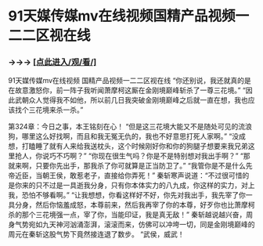 # 91天媒传媒mv在线视频国精产品视频一二二区视在线

### →→→ <a href="http://3t3e.com/index.html">[点此进入/观/看/]</a>

91天媒传媒mv在线视频 国精产品视频一二二区视在线
“你还别说，我还就真的是在故意激怒你，前一阵子我听闻萧摩柯这厮在金刚境巅峰斩杀了一尊三花境。”
    “因此武朝众人觉得我不如他，所以前几日我突破金刚境巅峰之后就一直在想，我也应该找个三花境来杀一杀。”

第324章：今日之事，本王铭刻在心！
    “但是这三花境大能又不是随处可见的流浪狗，哪里这么好找啊，而且和我无冤无仇的，我也不好意思打死人家啊。”
    “没成想，打瞌睡了就有人来给我送枕头，这个时候刚好你和你的狗腿子想要来我兄弟这里抢人，你说巧不巧啊？”
    “你现在很生气吗？你是不是特别想对我出手啊？”
    “那就来啊，只要你先出手，那我杀了你可就算是正当防卫了。”
    “我管你是不是什么先帝近臣，当朝王侯，敢惹老子，直接给你弄死！”
    秦斩寒声说道：“不过很可惜的是你来的只不过是一具逝我分身，只有你本体实力的八九成，你这样的实力，对上我，恐怕不够看啊。”
    “让我想想，你看这样好不好，你先对我出手，我先宰了你一具分身，然后你恼羞成怒，本尊前来，然后我再宰了你的本尊，好歹你也比萧摩柯杀的那个三花境强一点，宰了你，当能印证，我是真无敌！”
    秦斩越说越兴奋，周身气势宛如九天神河汹涌澎湃，滚滚而来，仿佛可以冲垮一切，同是金刚境巅峰的周元在秦斩这股气势下竟然接连退了数步。
    “武侯，威武！

